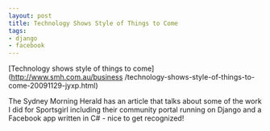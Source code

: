 ```yaml
---
layout: post
title: Technology Shows Style of Things to Come
tags:
- django
- facebook
---
```

[Technology shows style of things to come](http://www.smh.com.au/business
/technology-shows-style-of-things-to-come-20091129-jyxp.html)

The Sydney Morning Herald has an article that talks about some of the work I
did for Sportsgirl including their community portal running on Django and a
Facebook app written in C# - nice to get recognized!
